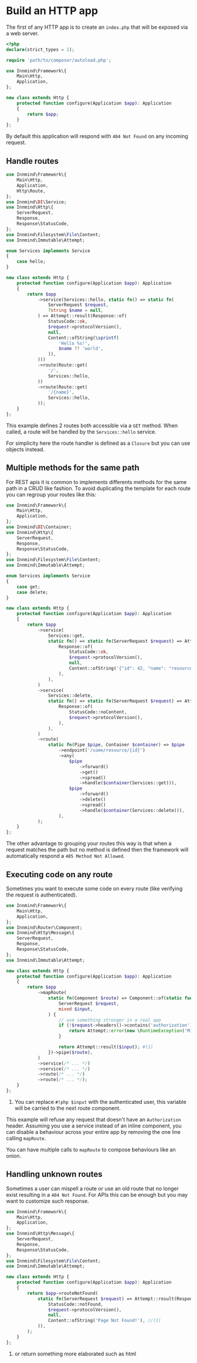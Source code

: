 # Build an HTTP app

The first of any HTTP app is to create an `index.php` that will be exposed via a web server.

```php title="index.php"
<?php
declare(strict_types = 1);

require 'path/to/composer/autoload.php';

use Innmind\Framework\{
    Main\Http,
    Application,
};

new class extends Http {
    protected function configure(Application $app): Application
    {
        return $app;
    }
};
```

By default this application will respond with `404 Not Found` on any incoming request.

## Handle routes

```php
use Innmind\Framework\{
    Main\Http,
    Application,
    Http\Route,
};
use Innmind\DI\Service;
use Innmind\Http\{
    ServerRequest,
    Response,
    Response\StatusCode,
};
use Innmind\Filesystem\File\Content;
use Innmind\Immutable\Attempt;

enum Services implements Service
{
    case hello;
}

new class extends Http {
    protected function configure(Application $app): Application
    {
        return $app
            ->service(Services::hello, static fn() => static fn(
                ServerRequest $request,
                ?string $name = null,
            ) => Attempt::result(Response::of(
                StatusCode::ok,
                $request->protocolVersion(),
                null,
                Content::ofString(\sprintf(
                    'Hello %s!',
                    $name ?? 'world',
                )),
            )))
            ->route(Route::get(
                '/',
                Services::hello,
            ))
            ->route(Route::get(
                '/{name}',
                Services::hello,
            ));
    }
};
```

This example defines 2 routes both accessible via a `GET` method. When called, a route will be handled by the `Services::hello` service.

For simplicity here the route handler is defined as a `Closure` but you can use objects instead.

## Multiple methods for the same path

For REST apis it is common to implements differents methods for the same path in a CRUD like fashion. To avoid duplicating the template for each route you can regroup your routes like this:

```php
use Innmind\Framework\{
    Main\Http,
    Application,
};
use Innmind\DI\Container;
use Innmind\Http\{
    ServerRequest,
    Response,
    Response\StatusCode,
};
use Innmind\Filesystem\File\Content;
use Innmind\Immutable\Attempt;

enum Services implements Service
{
    case get;
    case delete;
}

new class extends Http {
    protected function configure(Application $app): Application
    {
        return $app
            ->service(
                Services::get,
                static fn() => static fn(ServerRequest $request) => Attempt::result(
                    Response::of(
                        StatusCode::ok,
                        $request->protocolVersion(),
                        null,
                        Content::ofString('{"id": 42, "name": "resource"}'),
                    ),
                ),
            )
            ->service(
                Services::delete,
                static fn() => static fn(ServerRequest $request) => Attempt::result(
                    Response::of(
                        StatusCode::noContent,
                        $request->protocolVersion(),
                    ),
                ),
            )
            ->route(
                static fn(Pipe $pipe, Container $container) => $pipe
                    ->endpoint('/some/resource/{id}')
                    ->any(
                        $pipe
                            ->forward()
                            ->get()
                            ->spread()
                            ->handle($container(Services::get))),
                        $pipe
                            ->forward()
                            ->delete()
                            ->spread()
                            ->handle($container(Services::delete))),
                    ),
            );
    }
};
```

The other advantage to grouping your routes this way is that when a request matches the path but no method is defined then the framework will automatically respond a `405 Method Not Allowed`.

## Executing code on any route

Sometimes you want to execute some code on every route (like verifying the request is authenticated).

```php
use Innmind\Framework\{
    Main\Http,
    Application,
};
use Innmind\Router\Component;
use Innmind\Http\Message\{
    ServerRequest,
    Response,
    Response\StatusCode,
};
use Innmind\Immutable\Attempt;

new class extends Http {
    protected function configure(Application $app): Application
    {
        return $app
            ->mapRoute(
                static fn(Component $route) => Component::of(static function(
                    ServerRequest $request,
                    mixed $input,
                ) {
                    // use something stronger in a real app
                    if (!$request->headers()->contains('authorization')) {
                        return Attempt::error(new \RuntimeException('Missing authentication'));
                    }

                    return Attempt::result($input); #(1)
                })->pipe($route),
            )
            ->service(/* ... */)
            ->service(/* ... */)
            ->route(/* ... */)
            ->route(/* ... */);
    }
};
```

1. You can replace `#!php $input` with the authenticated user, this variable will be carried to the next route component.

This example will refuse any request that doesn't have an `Authorization` header. Assuming you use a service instead of an inline component, you can disable a behaviour across your entire app by removing the one line calling `mapRoute`.

You can have multiple calls to `mapRoute` to compose behaviours like an onion.

## Handling unknown routes

Sometimes a user can mispell a route or use an old route that no longer exist resulting in a `404 Not Found`. For APIs this can be enough but you may want to customize such response.

```php
use Innmind\Framework\{
    Main\Http,
    Application,
};
use Innmind\Http\Message\{
    ServerRequest,
    Response,
    Response\StatusCode,
};
use Innmind\Filesystem\File\Content;
use Innmind\Immutable\Attempt;

new class extends Http {
    protected function configure(Application $app): Application
    {
        return $app->routeNotFound(
            static fn(ServerRequest $request) => Attempt::result(Response::of(
                StatusCode::notFound,
                $request->protocolVersion(),
                null,
                Content::ofString('Page Not Found!'), //(1)
            )),
        );
    }
};
```

1. or return something more elaborated such as html
